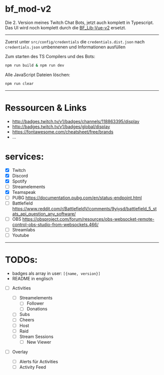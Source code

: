 # bf_mod-v2

Die 2. Version meines Twitch Chat Bots, jetzt auch komplett in Typescript.
Das UI wird noch komplett durch die [BF_Lib-Vue-v2](https://github.com/BF-Moritz/bf_lib-vue-v2) ersetzt.

---

Zuerst unter `src/config/credentials` die `credentials.dist.json` nach `credentials.json` umbennenen und Informationen ausfüllen

Zum starten des TS Compilers und des Bots:

```Bash
npm run build & npm run dev
```

Alle JavaScript Dateien löschen:

```Bash
npm run clear
```

---

# Ressourcen & Links

-   http://badges.twitch.tv/v1/badges/channels/118863395/display
-   http://badges.twitch.tv/v1/badges/global/display
-   https://fontawesome.com/cheatsheet/free/brands
-   ...

# services:

-   [x] Twitch
-   [x] Discord
-   [x] Spotify
-   [ ] Streamelements
-   [x] Teamspeak
-   [ ] PUBG https://documentation.pubg.com/en/status-endpoint.html
-   [ ] Battlefield https://www.reddit.com/r/BattlefieldV/comments/9yiysd/battlefield_5_stats_api_question_any_software/
-   [ ] OBS https://obsproject.com/forum/resources/obs-websocket-remote-control-obs-studio-from-websockets.466/
-   [ ] Streamlabs
-   [ ] Youtube

---

# TODOs:

-   badges als array in user: `[{name, version}]`
-   README in englisch

-   [ ] Activities

    -   [ ] Streamelements
        -   [ ] Follower
        -   [ ] Donations
    -   [ ] Subs
    -   [ ] Cheers
    -   [ ] Host
    -   [ ] Raid
    -   [ ] Stream Sessions
        -   [ ] New Viewer

-   [ ] Overlay
    -   [ ] Alerts für Activities
    -   [ ] Activity Feed
